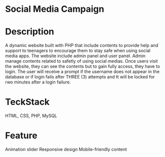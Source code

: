 # Social Media Campaign

# Description
A dynamic website built with PHP that include contents  to provide help and support to teenagers to encourage them to stay safe when using social media apps.
The website include admin panel and user panel. Admin manage contents related to safetly of using social medias. Once users visit the website, they can see the contents but to gain fully access, they have to login.
The user will receive a prompt if the username does not appear in the database 
or if login fails after THREE (3) attempts and tt will be locked for rwo minutes after a login failure. 

# TeckStack
HTML, CSS, PHP, MySQL

# Feature
Animation slider
Responsive design
Mobile-friendly content
